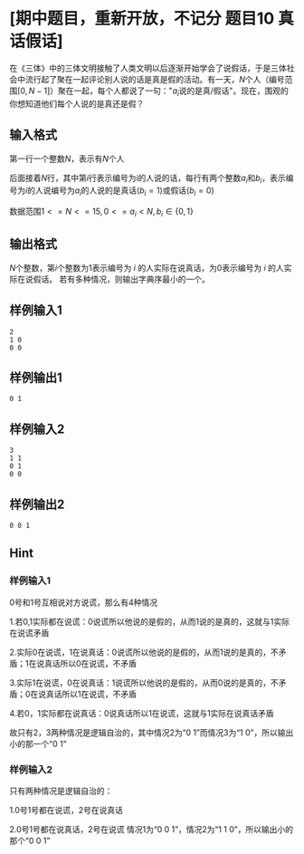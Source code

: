 # [期中题目，重新开放，不记分 题目10 真话假话]

在《三体》中的三体文明接触了人类文明以后逐渐开始学会了说假话，于是三体社会中流行起了聚在一起评论别人说的话是真是假的活动。有一天，$N$个人（编号范围$[0,N-1]$）聚在一起，每个人都说了一句："$a_i$说的是真/假话"。现在，围观的你想知道他们每个人说的是真还是假？

## 输入格式

第一行一个整数$N$，表示有$N$个人

后面接着$N$行，其中第$i$行表示编号为i的人说的话，每行有两个整数$a_i$和$b_i$，表示编号为$i$的人说编号为$a_i$的人说的是真话($b_i=1$)或假话($b_i=0$)

数据范围$1<=N<=15,0<=a_i<N,b_i\in\{0,1\}$

## 输出格式

$N$个整数，第$i$个整数为1表示编号为 $i$ 的人实际在说真话，为0表示编号为 $i$ 的人实际在说假话。
若有多种情况，则输出字典序最小的一个。

## 样例输入1

```
2
1 0
0 0
```

## 样例输出1

```
0 1
```

## 样例输入2

```
3
1 1
0 1
0 0
```

## 样例输出2

```
0 0 1
```

## Hint

### 样例输入1

0号和1号互相说对方说谎，那么有4种情况

1.若0,1实际都在说谎：0说谎所以他说的是假的，从而1说的是真的，这就与1实际在说谎矛盾

2.实际0在说谎，1在说真话：0说谎所以他说的是假的，从而1说的是真的，不矛盾；1在说真话所以0在说谎，不矛盾

3.实际1在说谎，0在说真话：1说谎所以他说的是假的，从而0说的是真的，不矛盾；0在说真话所以1在说谎，不矛盾

4.若0，1实际都在说真话：0说真话所以1在说谎，这就与1实际在说真话矛盾

故只有2，3两种情况是逻辑自治的，其中情况2为“0 1”而情况3为“1 0”，所以输出小的那一个“0 1”

### 样例输入2

只有两种情况是逻辑自治的：

1.0号1号都在说谎，2号在说真话

2.0号1号都在说真话，2号在说谎
情况1为“0 0 1”，情况2为“1 1 0”，所以输出小的那个“0 0 1”

